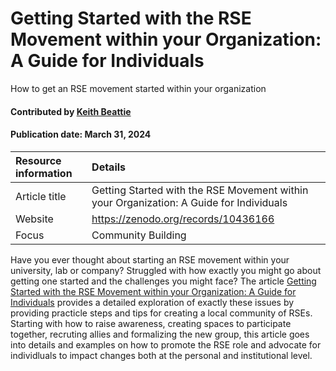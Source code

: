 # Getting Started with the RSE Movement within your Organization: A Guide for Individuals

<!--- deck text start --->
How to get an RSE movement started within your organization
<!--- deck text end --->

#### Contributed by [Keith Beattie](https://github.com/ksbeattie)
#### Publication date:  March 31, 2024

 
Resource information | Details
:--- | :---
Article title  | Getting Started with the RSE Movement within your Organization: A Guide for Individuals
Website |  https://zenodo.org/records/10436166
Focus | Community Building

Have you ever thought about starting an RSE movement within your university, lab or company?
Struggled with how exactly you might go about getting one started and the challenges you might face?
The article [Getting Started with the RSE Movement within your Organization: A Guide for
Individuals](https://zenodo.org/records/10436166) provides a detailed exploration of exactly these
issues by providing practicle steps and tips for creating a local community of RSEs.  Starting with
how to raise awareness, creating spaces to participate together, recruting allies and formalizing
the new group, this article goes into details and examples on how to promote the RSE role and
advocate for individluals to impact changes both at the personal and institutional level.

<!---
Publish: yes
Pinned: no
Topics: projects and organizations
RSS update: 2024-03-31
--->
